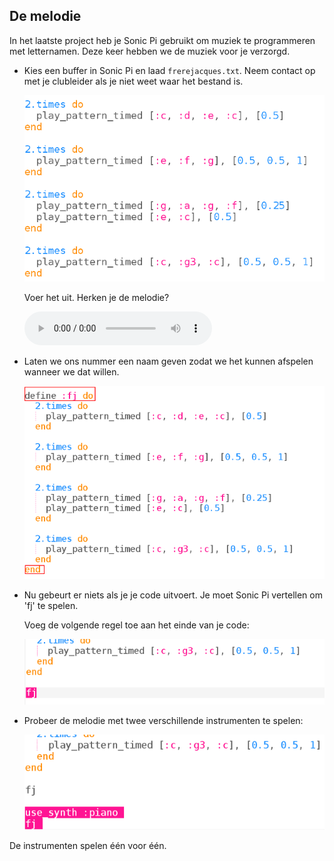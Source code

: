 ## De melodie

In het laatste project heb je Sonic Pi gebruikt om muziek te programmeren met letternamen. Deze keer hebben we de muziek voor je verzorgd.

+ Kies een buffer in Sonic Pi en laad `frerejacques.txt`. Neem contact op met je clubleider als je niet weet waar het bestand is.
    
    ![schermafbeelding](images/round-starter.png)
    
    Voer het uit. Herken je de melodie?
    
    <div id="audio-preview" class="pdf-hidden">
    <audio controls preload> 
      <source src="resources/frerejacques1.mp3" type="audio/mpeg"> 
    Je browser ondersteunt het element <code>audio</code> niet. 
    </audio>
    </div>
+ Laten we ons nummer een naam geven zodat we het kunnen afspelen wanneer we dat willen.
    
    ![schermafbeelding](images/round-define.png)

+ Nu gebeurt er niets als je je code uitvoert. Je moet Sonic Pi vertellen om 'fj' te spelen.
    
    Voeg de volgende regel toe aan het einde van je code:
    
    ![schermafbeelding](images/round-part1.png)

+ Probeer de melodie met twee verschillende instrumenten te spelen:
    
    ![schermafbeelding](images/round-part2.png)

De instrumenten spelen één voor één.